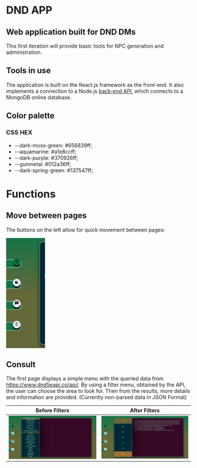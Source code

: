 # DND APP
## Web application built for DND DMs
This first iteration will provide basic tools for NPC generation and administration.

## Tools in use
The application is built on the React.js framework as the front-end. It also implements a connection to a Node.js [back-end API](https://github.com/RoJosGaRis/DnDApp_Server), which connects to a MongoDB online database.

## Color palette
### CSS HEX
- --dark-moss-green: #656839ff; 
- --aquamarine: #a1e8ccff;
- --dark-purple: #370926ff;
- --gunmetal: #012a36ff;
- --dark-spring-green: #137547ff;

# Functions
## Move between pages
The buttons on the left allow for quick movement between pages:

<img src="public/Buttons.png" height="300">

## Consult
The first page displays a simple menu with the queried data from https://www.dnd5eapi.co/api/.
By using a filter menu, obtained by the API, the user can choose the area to look for. Then from the results,
more details and information are provided. (Currently non-parsed data in JSON Format)

| Before Filters | After Filters |
|---|---|
| <img src="public/ConsultFilter.PNG" alt= "Before Filter" width="700"> | <img src="public/ConsultResult.PNG" alt= "Before Filter" width="700">|
